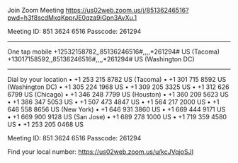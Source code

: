 Join Zoom Meeting
https://us02web.zoom.us/j/85136246516?pwd=h3f8scdMxqKpprJE0qza9iGpn3AvXu.1

Meeting ID:  851 3624 6516
Passcode: 261294

---

One tap mobile
+12532158782,,85136246516#,,,,*261294# US (Tacoma)
+13017158592,,85136246516#,,,,*261294# US (Washington DC)

---

Dial by your location
• +1 253 215 8782 US (Tacoma)
• +1 301 715 8592 US (Washington DC)
• +1 305 224 1968 US
• +1 309 205 3325 US
• +1 312 626 6799 US (Chicago)
• +1 346 248 7799 US (Houston)
• +1 360 209 5623 US
• +1 386 347 5053 US
• +1 507 473 4847 US
• +1 564 217 2000 US
• +1 646 558 8656 US (New York)
• +1 646 931 3860 US
• +1 669 444 9171 US
• +1 669 900 9128 US (San Jose)
• +1 689 278 1000 US
• +1 719 359 4580 US
• +1 253 205 0468 US

Meeting ID:  851 3624 6516
Passcode: 261294

Find your local number: https://us02web.zoom.us/u/kcJVqjoSJI



